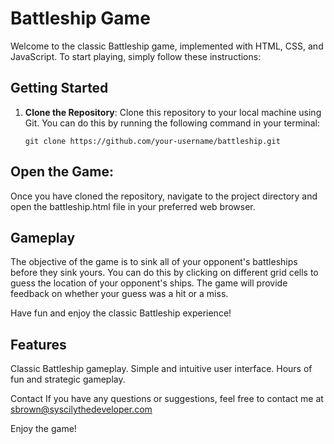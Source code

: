 
# Battleship Game

Welcome to the classic Battleship game, implemented with HTML, CSS, and JavaScript. To start playing, simply follow these instructions:

## Getting Started

1. **Clone the Repository**: 
   Clone this repository to your local machine using Git. You can do this by running the following command in your terminal:

   ```shell
   git clone https://github.com/your-username/battleship.git
   
## Open the Game:
Once you have cloned the repository, navigate to the project directory and open the battleship.html file in your preferred web browser.

## Gameplay
The objective of the game is to sink all of your opponent's battleships before they sink yours. You can do this by clicking on different grid cells to guess the location of your opponent's ships. The game will provide feedback on whether your guess was a hit or a miss.

Have fun and enjoy the classic Battleship experience!

## Features
Classic Battleship gameplay.
Simple and intuitive user interface.
Hours of fun and strategic gameplay.


Contact
If you have any questions or suggestions, feel free to contact me at sbrown@syscilythedeveloper.com

Enjoy the game!
